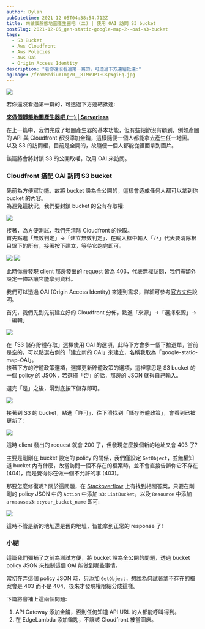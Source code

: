 ```yaml
---
author: Dylan
pubDatetime: 2021-12-05T04:38:54.712Z
title: 來做個靜態地圖產生器吧 (二) | 使用 OAI 訪問 S3 bucket
postSlug: 2021-12-05_gen-static-google-map-2--oai-s3-bucket
tags:
  - S3 Bucket
  - Aws Cloudfront
  - Aws Policies
  - Aws Oai
  - Origin Access Identity
description: "若你還沒看過第一篇的，可透過下方連結抵達:"
ogImage: /fromMediumImg/0__8TMW9P1HCspWgiFq.jpg
---
```


![](/fromMediumImg/0__8TMW9P1HCspWgiFq.jpg)

若你還沒看過第一篇的，可透過下方連結抵達:

[**來做個靜態地圖產生器吧 (一) | Serverless**](/posts/2021-12-03_gen-static-google-map-1--serverless)

在上一篇中，我們完成了地圖產生器的基本功能，但有些細節沒有顧到，例如產圖的 API 與 Cloudfront 都沒添加金鑰，這樣隨便一個人都能拿去產生任一地圖。  
以及 S3 的訪問權，目前是全開的，故隨便一個人都能從裡面拿到圖片。

該篇將會將封鎖 S3 的公開取權，改用 OAI 來訪問。

### Cloudfront 搭配 OAI 訪問 S3 bucket

先前為方便寫功能，故將 bucket 設為全公開的，這樣會造成任何人都可以拿到你 bucket 的內容。  
為避免這狀況，我們要封鎖 bucket 的公有存取權:

![](/fromMediumImg/1__TNONi__ZD5hhfu8nL7z2nGA.png)

接著，為方便測試，我們先清除 Cloudfront 的快取。  
首先點進「無效判定」->「建立無效判定」，在輸入框中輸入「`/*`」代表要清除根目錄下的所有，接著按下建立，等待它跑完即可。

![](/fromMediumImg/1__tGHzuzSyOk2SJvxdytWSzQ.png)
![](/fromMediumImg/1__MCQvq3nYRlpe3QQfgkmKpQ.png)

此時你會發現 client 那邊發出的 request 皆為 403，代表無權訪問，我們需額外設定一條路讓它能拿到資料。

我們可以透過 OAI (Origin Access Identity) 來達到需求，詳細可參考[官方文件](https://docs.aws.amazon.com/zh_tw/AmazonCloudFront/latest/DeveloperGuide/private-content-restricting-access-to-s3.html)說明。

首先，我們先到先前建立好的 Cloudfront 分佈，點進「來源」->「選擇來源」->「編輯」

![](/fromMediumImg/1__sTC8NtQFhz6OovZ2rLqEvQ.png)

在「S3 儲存貯體存取」選擇使用 OAI 的選項，此時下方會多一個下拉選單，當前是空的，可以點選右側的「建立新的 OAI」來建立，名稱我取為「google-static-map-OAI」。  
接著下方的貯體政策選項，選擇更新貯體政策的選項，這裡意思是 S3 bucket 的一個 policy 的 JSON，若選擇「否」的話，那邊的 JSON 就得自己輸入。

選完「是」之後，滑到底按下儲存即可。

![](/fromMediumImg/1__bf9TuarPSy0pXZYqiBwvbw.png)

接著到 S3 的 bucket，點進「許可」，往下滑找到「儲存貯體政策」，會看到已被更新了:

![](/fromMediumImg/1__NL6s7OV2pb9usrE1f72kuw.png)

這時 client 發出的 request 就會 200 了，但發現怎麼換個新的地址又會 403 了?

主要是剛剛在 bucket 設定的 policy 的關係，我們僅設定 `GetObject`，並無權知道 bucket 內有什麼，故當訪問一個不存在的檔案時，並不會直接告訴你它不存在 (404)，而是覺得你在做一個不允許的事 (403)。

那要怎麼修復呢? 關於這問題，在 [Stackoverflow](https://stackoverflow.com/a/19038017/9636125) 上有找到相關答案，只要在剛剛的 policy JSON 中的 `Action` 中添加 `s3:ListBucket`，以及 `Resource` 中添加 `arn:aws:s3:::your_bucket_name` 即可:

![](/fromMediumImg/1__aTHUIC9sqIh77CcTWz6cOQ.png)

這時不管是新的地址還是舊的地址，皆能拿到正常的 response 了!

### 小結

這篇我們彌補了之前為測試方便，將 bucket 設為全公開的問題，透過 bucket policy JSON 來控制這個 OAI 能做到哪些事情。

當初在弄這個 policy JSON 時，只添加 `GetObject`，想說為何試著拿不存在的檔案會是 403 而不是 404，後來才發現權限細分成這樣。

下篇將會補上這兩個問題:

1.  API Gateway 添加金鑰，否則任何知道 API URL 的人都能呼叫得到。
2.  在 EdgeLambda 添加鑰匙，不讓該 Cloudfront 被當圖床。

